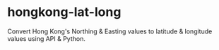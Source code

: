 # hongkong-lat-long
Convert Hong Kong's Northing &amp; Easting values to latitude &amp; longitude values using API &amp; Python. 
